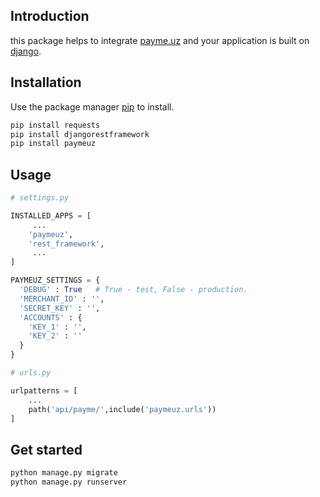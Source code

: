 ## Introduction

this package helps to integrate [payme.uz](http://payme.uz) and your application is built on [django](https://www.djangoproject.com/).

## Installation

Use the package manager [pip](https://pip.pypa.io/en/stable/) to install.

```bash
pip install requests
pip install djangorestframework
pip install paymeuz
```

## Usage

```python
# settings.py

INSTALLED_APPS = [
     ... 
    'paymeuz',
    'rest_framework',
     ...
]

PAYMEUZ_SETTINGS = {
  'DEBUG' : True   # True - test, False - production.
  'MERCHANT_ID' : '',
  'SECRET_KEY' : '',
  'ACCOUNTS' : {
    'KEY_1' : '',
    'KEY_2' : ''
  }
}

# urls.py

urlpatterns = [
    ...
    path('api/payme/',include('paymeuz.urls'))
]
```

## Get started
```bash
python manage.py migrate
python manage.py runserver
```
